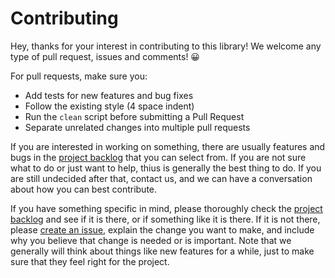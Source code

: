 # Contributing

Hey, thanks for your interest in contributing to this library! We welcome any
type of pull request, issues and comments! 😀

For pull requests, make sure you:

* Add tests for new features and bug fixes
* Follow the existing style (4 space indent)
* Run the `clean` script before submitting a Pull Request
* Separate unrelated changes into multiple pull requests

If you are interested in working on something, there are usually features
and bugs in the [project backlog](https://github.com/jackdewinter/pymarkdown/issues)
that you can select from.  If you are not sure what to do or just want to help,
thius is generally the best thing to do.  If you are still undecided after that,
contact us, and we can have a conversation about how you can best contribute.

If you have something specific in mind, please thoroughly check the
[project backlog](https://github.com/jackdewinter/pymarkdown/issues)
and see if it is there, or if something like it is there.  If it is not there,
please [create an issue](https://github.com/jackdewinter/pymarkdown/issues),
explain the change you want to make, and include why you believe that change
is needed or is important.  Note that we generally will think about things like
new features for a while, just to make sure that they feel right for the project.

